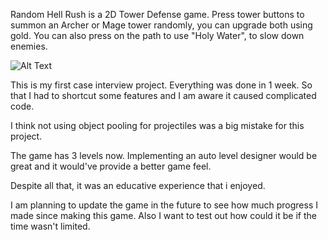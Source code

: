 Random Hell Rush is a 2D Tower Defense game. Press tower buttons to summon an Archer or Mage tower randomly, you can upgrade both using gold. You can also press on the path to use "Holy Water", to slow down enemies.


![Alt Text](https://i.ibb.co/tMFHTWP/Screen-Shot-2021-11-11-at-02-56-38.png)


This is my first case interview project. Everything was done in 1 week. So that I had to shortcut some features and I am aware it caused complicated code. 

I think not using object pooling for projectiles was a big mistake for this project.

The game has 3 levels now. Implementing an auto level designer would be great and it would've provide a better game feel.

Despite all that, it was an educative experience that i enjoyed.

I am planning to update the game in the future to see how much progress I made since making this game. Also I want to test out how could it be if the time wasn't limited.
